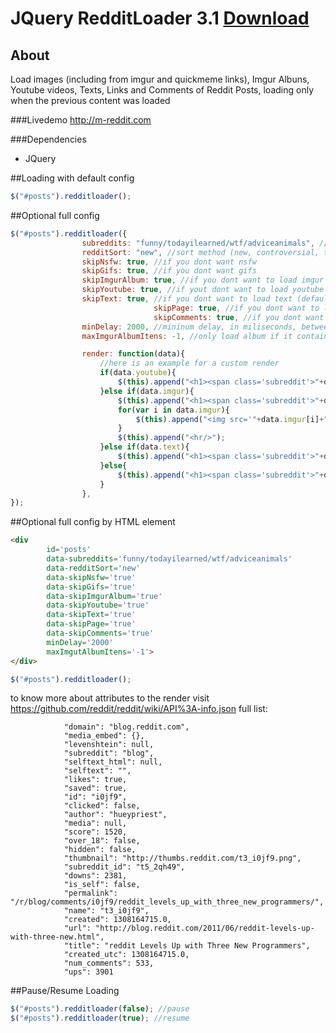 # JQuery RedditLoader 3.1 [Download](https://raw.github.com/melanke/Jquery-RedditLoader/master/src/jquery.redditloader-3.1.js)

## About
Load images (including from imgur and quickmeme links), Imgur Albuns, Youtube videos, Texts, Links and Comments of Reddit Posts, loading only when the previous content was loaded

###Livedemo
http://m-reddit.com

###Dependencies
* JQuery

##Loading with default config
```javascript
$("#posts").redditloader();
```

##Optional full config
```javascript
$("#posts").redditloader({
				subreddits: "funny/todayilearned/wtf/adviceanimals", //subreddits to load separated by "/", default is all
				redditSort: "new", //sort method (new, controversial, top), default is front page
				skipNsfw: true, //if you dont want nsfw
				skipGifs: true, //if you dont want gifs
				skipImgurAlbum: true, //if you dont want to load imgur albuns
				skipYoutube: true, //if yout dont want to load youtube videos
				skipText: true, //if you dont want to load text (default is false)
                                skipPage: true, //if you dont want to load other links (default is false)
                                skipComments: true, //if you dont want to load comments (default is false)
				minDelay: 2000, //mininum delay, in miliseconds, between loading posts (default is 1500)
				maxImgurAlbumItens: -1, //only load album if it contains less itens than this attribute (-1 if you want to load it anyway. default is 5)

				render: function(data){
					//here is an example for a custom render
					if(data.youtube){
						$(this).append("<h1><span class='subreddit'>"+data.subreddit+"</span>"+data.title+"</h1><iframe type='text/html' width='640' height='390' src='http://www.youtube.com/embed/"+data.youtube+"' frameborder='0'/><hr/>");
					}else if(data.imgur){
						$(this).append("<h1><span class='subreddit'>"+data.subreddit+"</span>"+data.title+"</h1>");
						for(var i in data.imgur){
							$(this).append("<img src='"+data.imgur[i]+"'/><br/>");
						}
						$(this).append("<hr/>");
					}else if(data.text){
						$(this).append("<h1><span class='subreddit'>"+data.subreddit+"</span>"+data.title+"</h1>"+data.text+"<hr/>");
					}else{
						$(this).append("<h1><span class='subreddit'>"+data.subreddit+"</span>"+data.title+"</h1><img src='"+data.url+"'/><hr/>");
					}
				},
});
```

##Optional full config by HTML element
```html
<div 
        id='posts' 
        data-subreddits='funny/todayilearned/wtf/adviceanimals'
        data-redditSort='new'
        data-skipNsfw='true'
        data-skipGifs='true'
        data-skipImgurAlbum='true'
        data-skipYoutube='true'
        data-skipText='true'
        data-skipPage='true'
        data-skipComments='true'
        minDelay='2000'
        maxImgutAlbumItens='-1'>
</div>
```
```javascript
$("#posts").redditloader();
```


to know more about attributes to the render visit https://github.com/reddit/reddit/wiki/API%3A-info.json
full list:

                "domain": "blog.reddit.com",
                "media_embed": {},
                "levenshtein": null,
                "subreddit": "blog",
                "selftext_html": null,
                "selftext": "",
                "likes": true,
                "saved": true,
                "id": "i0jf9",
                "clicked": false,
                "author": "hueypriest",
                "media": null,
                "score": 1520,
                "over_18": false,
                "hidden": false,
                "thumbnail": "http://thumbs.reddit.com/t3_i0jf9.png",
                "subreddit_id": "t5_2qh49",
                "downs": 2381,
                "is_self": false,
                "permalink": "/r/blog/comments/i0jf9/reddit_levels_up_with_three_new_programmers/",
                "name": "t3_i0jf9",
                "created": 1308164715.0,
                "url": "http://blog.reddit.com/2011/06/reddit-levels-up-with-three-new.html",
                "title": "reddit Levels Up with Three New Programmers",
                "created_utc": 1308164715.0,
                "num_comments": 533,
                "ups": 3901

##Pause/Resume Loading
```javascript
$("#posts").redditloader(false); //pause
$("#posts").redditloader(true); //resume
